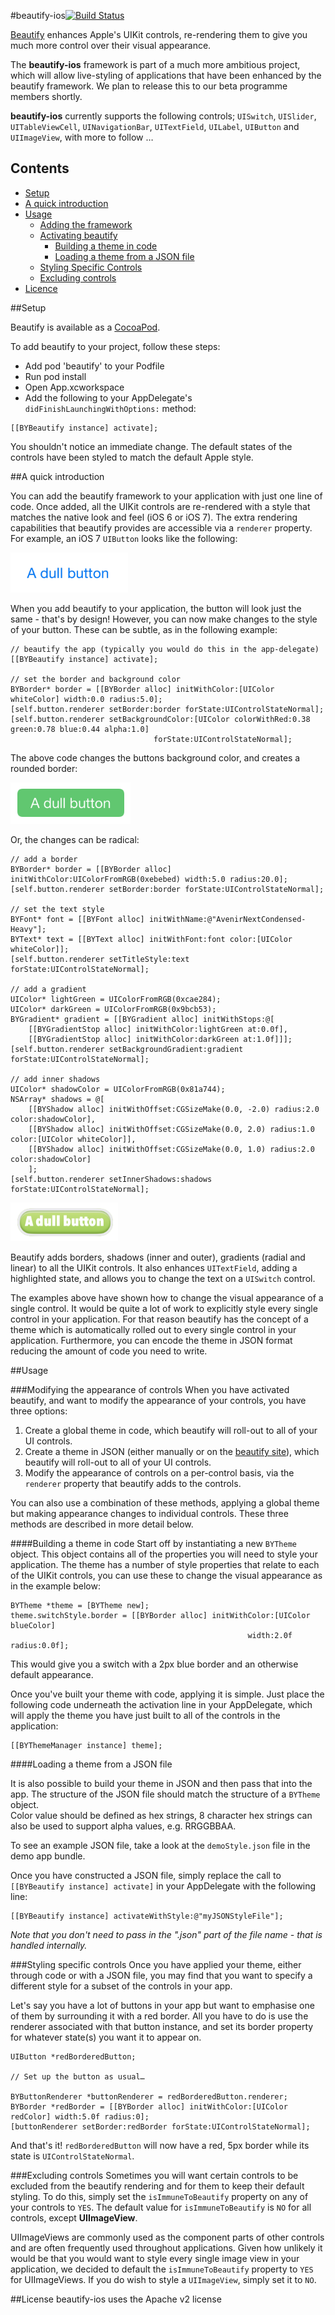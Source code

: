 #beautify-ios[![Build Status](https://travis-ci.org/beautify/beautify-ios.svg?branch=master)](https://travis-ci.org/beautify/beautify-ios)

[Beautify](http://beautify.io/ "beautify") enhances Apple's UIKit controls, re-rendering them  to give you much more control over their visual appearance. 

The **beautify-ios** framework is part of a much more ambitious project, which will allow live-styling of applications that have been enhanced by the beautify framework. We plan to release this to our beta programme members shortly.

**beautify-ios** currently supports the following controls; `UISwitch`, `UISlider`, `UITableViewCell`, `UINavigationBar`, `UITextField`, `UILabel`, `UIButton` and `UIImageView`, with more to follow …

## Contents

  * [Setup](#setup)
  * [A quick introduction](#a-quick-introduction)
  * [Usage](#usage)
	* [Adding the framework](#adding-the-framework)
	* [Activating beautify](#activating-beautify)
		* [Building a theme in code](#building-a-theme-in-code)
		* [Loading a theme from a JSON file](#loading-a-theme-from-a-json-file)
	* [Styling Specific Controls](#styling-specific-controls)
	* [Excluding controls](#excluding-controls)
  * [Licence](#licence)

##Setup

Beautify is available as a [CocoaPod](http://cocoapods.org/?q=beautify).

To add beautify to your project, follow these steps:
- Add pod 'beautify' to your Podfile
- Run pod install
- Open App.xcworkspace
- Add the following to your AppDelegate's `didFinishLaunchingWithOptions:` method:
```objc
[[BYBeautify instance] activate];
```

You shouldn't notice an immediate change. The default states of the controls have been styled to match the default Apple style.

##A quick introduction

You can add the beautify framework to your application with just one line of code. Once added, all the UIKit controls are re-rendered with a style that matches the native look and feel (iOS 6 or iOS 7). The extra rendering capabilities that beautify provides are accessible via a `renderer` property. For example, an iOS 7 `UIButton` looks like the following:

![UIKit Button](Documentation/Images/uiKitButton.png)

When you add beautify to your application, the button will look just the same - that's by design! However, you can now make changes to the style of your button. These can be subtle, as in the following example:

```objc
// beautify the app (typically you would do this in the app-delegate)
[[BYBeautify instance] activate];

// set the border and background color
BYBorder* border = [[BYBorder alloc] initWithColor:[UIColor whiteColor] width:0.0 radius:5.0];
[self.button.renderer setBorder:border forState:UIControlStateNormal];
[self.button.renderer setBackgroundColor:[UIColor colorWithRed:0.38 green:0.78 blue:0.44 alpha:1.0]
                                forState:UIControlStateNormal];
```

The above code changes the buttons background color, and creates a rounded border:

![Beautified button](Documentation/Images/flatStyleButton.png)

Or, the changes can be radical:

```objc
// add a border
BYBorder* border = [[BYBorder alloc] initWithColor:UIColorFromRGB(0xebebed) width:5.0 radius:20.0];
[self.button.renderer setBorder:border forState:UIControlStateNormal];

// set the text style
BYFont* font = [[BYFont alloc] initWithName:@"AvenirNextCondensed-Heavy"];
BYText* text = [[BYText alloc] initWithFont:font color:[UIColor whiteColor]];
[self.button.renderer setTitleStyle:text forState:UIControlStateNormal];

// add a gradient
UIColor* lightGreen = UIColorFromRGB(0xcae284);
UIColor* darkGreen = UIColorFromRGB(0x9bcb53);
BYGradient* gradient = [[BYGradient alloc] initWithStops:@[
    [[BYGradientStop alloc] initWithColor:lightGreen at:0.0f],
    [[BYGradientStop alloc] initWithColor:darkGreen at:1.0f]]];
[self.button.renderer setBackgroundGradient:gradient forState:UIControlStateNormal];

// add inner shadows
UIColor* shadowColor = UIColorFromRGB(0x81a744);
NSArray* shadows = @[
    [[BYShadow alloc] initWithOffset:CGSizeMake(0.0, -2.0) radius:2.0 color:shadowColor],
    [[BYShadow alloc] initWithOffset:CGSizeMake(0.0, 2.0) radius:1.0 color:[UIColor whiteColor]],
    [[BYShadow alloc] initWithOffset:CGSizeMake(0.0, 1.0) radius:2.0 color:shadowColor]
    ];
[self.button.renderer setInnerShadows:shadows forState:UIControlStateNormal];
```

![Beautified button](Documentation/Images/funkyButton.png)

Beautify adds borders, shadows (inner and outer), gradients (radial and linear) to all the UIKit controls. It also enhances `UITextField`, adding a highlighted state, and allows you to change the text on a `UISwitch` control.

The examples above have shown how to change the visual appearance of a single control. It would be quite a lot of work to explicitly style every single control in your application. For that reason beautify has the concept of a theme which is automatically rolled out to every single control in your application. Furthermore, you can encode the theme in JSON format reducing the amount of code you need to write.

##Usage

###Modifying the appearance of controls
When you have activated beautify, and want to modify the appearance of your controls, you have three options:
  1. Create a global theme in code, which beautify will roll-out to all of your UI controls.
  2. Create a theme in JSON (either manually or on the [beautify site](http://beautify.io)), which beautify will roll-out to all of your UI controls.
  3. Modify the appearance of controls on a per-control basis, via the `renderer` property that beautify adds to the controls.

You can also use a combination of these methods, applying a global theme but making appearance changes to individual controls. These three methods are described in more detail below.

####Building a theme in code
Start off by instantiating a new `BYTheme` object. This object contains all of the properties you will need to style your application. The theme has a number of style properties that relate to each of the UIKit controls, you can use these to change the visual appearance as in the example below:

```objc	
BYTheme *theme = [BYTheme new];
theme.switchStyle.border = [[BYBorder alloc] initWithColor:[UIColor blueColor]
                                                     width:2.0f radius:0.0f];

```
	
This would give you a switch with a 2px blue border and an otherwise default appearance.
	
Once you've built your theme with code, applying it is simple. Just place the following code underneath the activation line in your AppDelegate, which will apply the theme you have just built to all of the controls in the application:

```objc
[[BYThemeManager instance] theme];
```

####Loading a theme from a JSON file

It is also possible to build your theme in JSON and then pass that into the app. The structure of the JSON file should match the structure of a `BYTheme` object.	
Color value should be defined as hex strings, 8 character hex strings can also be used to support alpha values, e.g. RRGGBBAA.
	
To see an example JSON file, take a look at the `demoStyle.json` file in the demo app bundle.
	
Once you have constructed a JSON file, simply replace the call to `[[BYBeautify instance] activate]` in your AppDelegate with the following line:

```objc
[[BYBeautify instance] activateWithStyle:@"myJSONStyleFile"];
```

*Note that you don't need to pass in the ".json" part of the file name - that is handled internally.*

###Styling specific controls
Once you have applied your theme, either through code or with a JSON file, you may find that you want to specify a different style for a subset of the controls in your app.

Let's say you have a lot of buttons in your app but want to emphasise one of them by surrounding it with a red border. All you have to do is use the renderer associated with that button instance, and set its border property for whatever state(s) you want it to appear on.

```objc
UIButton *redBorderedButton;

// Set up the button as usual…

BYButtonRenderer *buttonRenderer = redBorderedButton.renderer;
BYBorder *redBorder = [[BYBorder alloc] initWithColor:[UIColor redColor] width:5.0f radius:0];
[buttonRenderer setBorder:redBorder forState:UIControlStateNormal];
```

And that's it! `redBorderedButton` will now have a red, 5px border while its state is `UIControlStateNormal`.

###Excluding controls
Sometimes you will want certain controls to be excluded from the beautify rendering and for them to keep their default styling. To do this, simply set the `isImmuneToBeautify` property on any of your controls to `YES`. The default value for `isImmuneToBeautify` is `NO` for all controls, except **UIImageView**. 

UIImageViews are commonly used as the component parts of other controls and are often frequently used throughout applications. Given how unlikely it would be that you would want to style every single image view in your application, we decided to default the `isImmuneToBeautify` property to `YES` for UIImageViews. If you do wish to style a `UIImageView`, simply set it to `NO`.

##License
beautify-ios uses the Apache v2 license
